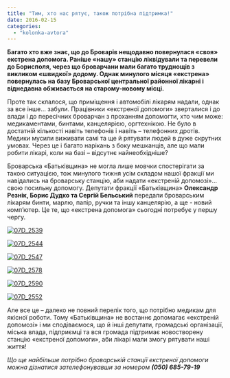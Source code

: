```yaml
---
title: "Тим, хто нас рятує, також потрібна підтримка!"
date: 2016-02-15
categories: 
  - "kolonka-avtora"
---
```


**Багато хто вже знає, що до Броварів нещодавно повернулася «своя» екстрена допомога. Раніше «нашу» станцію ліквідували та перевели до Борисполя, через що броварчани мали багато труднощів з викликом «швидкої» додому. Однак минулого місяця «екстрена» повернулась на базу Броварської центральної районної лікарні і віднедавна обживається на старому-новому місці.**

Проте так склалося, що приміщення і автомобілі лікарям надали, однак за все інше… забули. Працівники «екстреної допомоги» зверталися і до влади і до пересічних броварчан з проханням допомогти, хто чим може: медикаментами, бинтами, канцелярією, оргтехнікою. Не було в достатній кількості навіть телефонів і навіть – телефонних дротів. Медики мусили виживати самі та ще й рятувати людей в дуже скрутних умовах. Через це і багато нарікань з боку мешканців, але що мали робити лікарі, коли на базі – відсутнє найнеобхідніше?

Броварська «Батьківщина» не могла лише мовчки спостерігати за такою ситуацією, тож минулого тижня усім складом нашої фракції ми навідались на броварську станцію, аби надати «екстреній допомозі»… свою посильну допомогу. Депутати фракції «Батьківщина» **Олександр Резнік, Борис Дудко та Сергій Бельський** передали броварським лікарям бинти, марлю, папір, ручки та іншу канцелярію, а ще - новий комп’ютер. Це те, що «екстрена допомога» сьогодні потребує у першу чергу.

[![07D_2539](https://mpz.brovary.org/wp-content/uploads/2016/02/07D_2539.jpg)](https://mpz.brovary.org/wp-content/uploads/2016/02/07D_2539.jpg)

[![07D_2544](https://mpz.brovary.org/wp-content/uploads/2016/02/07D_2544.jpg)](https://mpz.brovary.org/wp-content/uploads/2016/02/07D_2544.jpg)

[![07D_2547](https://mpz.brovary.org/wp-content/uploads/2016/02/07D_2547.jpg)](https://mpz.brovary.org/wp-content/uploads/2016/02/07D_2547.jpg)

[![07D_2578](https://mpz.brovary.org/wp-content/uploads/2016/02/07D_2578.jpg)](https://mpz.brovary.org/wp-content/uploads/2016/02/07D_2578.jpg)

[![07D_2590](https://mpz.brovary.org/wp-content/uploads/2016/02/07D_2590.jpg)](https://mpz.brovary.org/wp-content/uploads/2016/02/07D_2590.jpg)

[![07D_2552](https://mpz.brovary.org/wp-content/uploads/2016/02/07D_2552-1.jpg)](https://mpz.brovary.org/wp-content/uploads/2016/02/07D_2552-1.jpg)

Але все це – далеко не повний перелік того, що потрібно медикам для якісної роботи. Тому «Батьківщина» не востаннє допомагає «екстреній допомозі» і ми сподіваємося, що й інші депутати, громадські організації, міська влада, підприємці та вся громада підтримає новостворену станцію «екстреної допомоги», аби лікарі мали змогу рятувати наші життя!

_Що ще найбільше потрібно броварській станції екстреної допомоги можна дізнатися зателефонувавши за номером **(050) 685-79-19**_

